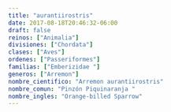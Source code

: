 ```yaml
---
title: "aurantiirostris"
date: 2017-08-18T20:46:32-06:00
draft: false
reinos: ["Animalia"]
divisiones: ["Chordata"]
clases: ["Aves"]
ordenes: ["Passeriformes"]
familias: ["Emberizidae "]
generos: ["Arremon"]
nombre_cientifico: "Arremon aurantiirostris"
nombre_comun: "Pinzón Piquinaranja "
nombre_ingles: "Orange-billed Sparrow"
---
```

